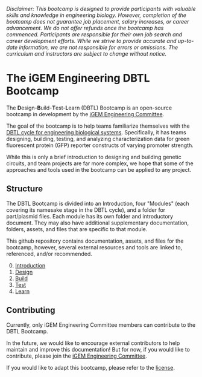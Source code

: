 *Disclaimer: This bootcamp is designed to provide participants with valuable skills and knowledge in engineering biology. However, completion of the bootcamp does not guarantee job placement, salary increases, or career advancement. We do not offer refunds once the bootcamp has commenced. Participants are responsible for their own job search and career development efforts. While we strive to provide accurate and up-to-date information, we are not responsible for errors or omissions. The curriculum and instructors are subject to change without notice.*

# The iGEM Engineering DBTL Bootcamp

The **D**esign-**B**uild-**T**est-**L**earn (DBTL) Bootcamp is an open-source bootcamp in development by the [iGEM Engineering Committee](https://technology.igem.org/engineering-committee). 

The goal of the bootcamp is to help teams familiarize themselves with the [DBTL cycle for engineering biological systems](https://technology.igem.org/engineering/introduction). 
Specifically, it has teams designing, building, testing, and analyzing characterization data for green fluorescent protein (GFP) reporter constructs of varying promoter strength.

While this is only a brief introduction to designing and building genetic circuits, and team projects are far more complex, we hope that some of the approaches and tools used in the bootcamp can be applied to any project. 

## Structure
The DBTL Bootcamp is divided into an Introduction, four "Modules" (each covering its namesake stage in the DBTL cycle), and a folder for part/plasmid files.
Each module has its own folder and introductory document. 
They may also have additional supplementary documentation, folders, assets, and files that are specific to that module.


This github repository contains documentation, assets, and files for the bootcamp, however, several external resources and tools are linked to, referenced, and/or recommended.

0. [Introduction](./0_intro/0_intro.md)
1. [Design](./1_design/1_design.md)
2. [Build](./2_build/2_build.md)
3. [Test](./3_test/3_test.md)
4. [Learn](./4_learn/4_learn.md)

## Contributing
Currently, only iGEM Engineering Committee members can contribute to the DBTL Bootcamp. 

In the future, we would like to encourage external contributors to help maintain and improve this documentation! 
But for now, if you would like to contribute, please join the [iGEM Engineering Committee](https://technology.igem.org/engineering-committee).

If you would like to adapt this bootcamp, please refer to the [license](/LICENSE).

